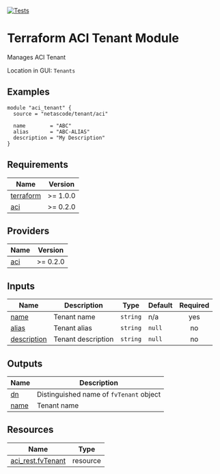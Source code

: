 <!-- BEGIN_TF_DOCS -->
[![Tests](https://github.com/netascode/terraform-aci-tenant/actions/workflows/test.yml/badge.svg)](https://github.com/netascode/terraform-aci-tenant/actions/workflows/test.yml)

# Terraform ACI Tenant Module

Manages ACI Tenant

Location in GUI:
`Tenants`

## Examples

```hcl
module "aci_tenant" {
  source = "netascode/tenant/aci"

  name        = "ABC"
  alias       = "ABC-ALIAS"
  description = "My Description"
}

```

## Requirements

| Name | Version |
|------|---------|
| <a name="requirement_terraform"></a> [terraform](#requirement\_terraform) | >= 1.0.0 |
| <a name="requirement_aci"></a> [aci](#requirement\_aci) | >= 0.2.0 |

## Providers

| Name | Version |
|------|---------|
| <a name="provider_aci"></a> [aci](#provider\_aci) | >= 0.2.0 |

## Inputs

| Name | Description | Type | Default | Required |
|------|-------------|------|---------|:--------:|
| <a name="input_name"></a> [name](#input\_name) | Tenant name | `string` | n/a | yes |
| <a name="input_alias"></a> [alias](#input\_alias) | Tenant alias | `string` | `null` | no |
| <a name="input_description"></a> [description](#input\_description) | Tenant description | `string` | `null` | no |

## Outputs

| Name | Description |
|------|-------------|
| <a name="output_dn"></a> [dn](#output\_dn) | Distinguished name of `fvTenant` object |
| <a name="output_name"></a> [name](#output\_name) | Tenant name |

## Resources

| Name | Type |
|------|------|
| [aci_rest.fvTenant](https://registry.terraform.io/providers/netascode/aci/latest/docs/resources/rest) | resource |
<!-- END_TF_DOCS -->